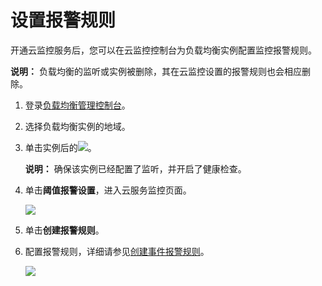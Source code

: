 # 设置报警规则

开通云监控服务后，您可以在云监控控制台为负载均衡实例配置监控报警规则。

**说明：** 负载均衡的监听或实例被删除，其在云监控设置的报警规则也会相应删除。

1.  登录[负载均衡管理控制台](https://slb.console.aliyun.com)。

2.  选择负载均衡实例的地域。

3.  单击实例后的![](https://static-aliyun-doc.oss-cn-hangzhou.aliyuncs.com/assets/img/zh-CN/1131559951/p7338.png)。

    **说明：** 确保该实例已经配置了监听，并开启了健康检查。

4.  单击**阈值报警设置**，进入云服务监控页面。

    ![](https://static-aliyun-doc.oss-cn-hangzhou.aliyuncs.com/assets/img/zh-CN/4343498951/p2606.png)

5.  单击**创建报警规则**。

6.  配置报警规则，详细请参见[创建事件报警规则](/cn.zh-CN/报警服务/报警规则/创建事件报警规则.md)。

    ![](https://static-aliyun-doc.oss-cn-hangzhou.aliyuncs.com/assets/img/zh-CN/1131559951/p2611.png)


